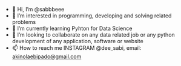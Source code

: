 - 👋 Hi, I’m @sabbbeee
- 👀 I’m interested in programming, developing and solving related problems
- 🌱 I’m currently learning Pyhton for Data Science
- 💞️ I’m looking to collaborate on any data related job or any python development of any application, software or website
- 📫 How to reach me INSTAGRAM @dee_sabi, email: akinolaebipado@gmail.com

<!---
sabbbeee/sabbbeee is a ✨ special ✨ repository because its `README.md` (this file) appears on your GitHub profile.
You can click the Preview link to take a look at your changes.
--->
